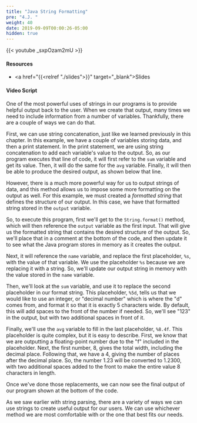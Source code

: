 ```yaml
---
title: "Java String Formatting"
pre: "4.J. "
weight: 40
date: 2019-09-09T00:00:26-05:00
hidden: true
---
```


{{< youtube _sxpOzam2mU >}}

#### Resources

* <a href="{{<relref "./slides">}}" target="_blank">Slides</a>

#### Video Script

One of the most powerful uses of strings in our programs is to provide helpful output back to the user. When we create that output, many times we need to include information from a number of variables. Thankfully, there are a couple of ways we can do that.

First, we can use string concatenation, just like we learned previously in this chapter. In this example, we have a couple of variables storing data, and then a print statement. In the print statement, we are using string concatenation to add each variable's value to the output. So, as our program executes that line of code, it will first refer to the `sum` variable and get its value. Then, it will do the same for the `avg` variable. Finally, it will then be able to produce the desired output, as shown below that line.

However, there is a much more powerful way for us to output strings of data, and this method allows us to impose some more formatting on the output as well. For this example, we must created a _formatted string_ that defines the structure of our output. In this case, we have that formatted string stored in the `output` variable.

So, to execute this program, first we'll get to the `String.format()` method, which will then reference the `output` variable as the first input. That will give us the formatted string that contains the desired structure of the output. So, we'll place that in a comment at the bottom of the code, and then update it to see what the Java program stores in memory as it creates the output.

Next, it will reference the `name` variable, and replace the first placeholder, `%s`, with the value of that variable. We use the placeholder `%s` because we are replacing it with a string. So, we'll update our output string in memory with the value stored in the `name` variable.

Then, we'll look at the `sum` variable, and use it to replace the second placeholder in our format string. This placeholder, `%5d`, tells us that we would like to use an integer, or "decimal number" which is where the "d" comes from, and format it so that it is exactly 5 characters wide. By default, this will add spaces to the front of the number if needed. So, we'll see "123" in the output, but with two additional spaces in front of it.

Finally, we'll use the `avg` variable to fill in the last placeholder, `%8.4f`. This placeholder is quite complex, but it is easy to describe. First, we know that we are outputting a floating-point number due to the "f" included in the placeholder. Next, the first number, 8, gives the total width, including the decimal place. Following that, we have a 4, giving the number of places after the decimal place. So, the number 1.23 will be converted to 1.2300, with two additional spaces added to the front to make the entire value 8 characters in length.

Once we've done those replacements, we can now see the final output of our program shown at the bottom of the code.

As we saw earlier with string parsing, there are a variety of ways we can use strings to create useful output for our users. We can use whichever method we are most comfortable with or the one that best fits our needs.
